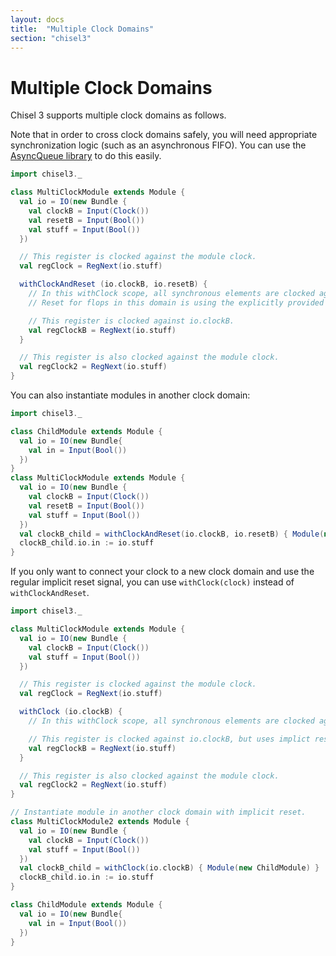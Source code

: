 ```yaml
---
layout: docs
title:  "Multiple Clock Domains"
section: "chisel3"
---
```


# Multiple Clock Domains

Chisel 3 supports multiple clock domains as follows.

Note that in order to cross clock domains safely, you will need appropriate synchronization logic (such as an asynchronous FIFO). You can use the [AsyncQueue library](https://github.com/ucb-bar/asyncqueue) to do this easily.

```scala mdoc:silent:reset
import chisel3._

class MultiClockModule extends Module {
  val io = IO(new Bundle {
    val clockB = Input(Clock())
    val resetB = Input(Bool())
    val stuff = Input(Bool())
  })

  // This register is clocked against the module clock.
  val regClock = RegNext(io.stuff)

  withClockAndReset (io.clockB, io.resetB) {
    // In this withClock scope, all synchronous elements are clocked against io.clockB.
    // Reset for flops in this domain is using the explicitly provided reset io.resetB.

    // This register is clocked against io.clockB.
    val regClockB = RegNext(io.stuff)
  }

  // This register is also clocked against the module clock.
  val regClock2 = RegNext(io.stuff)
}
```

You can also instantiate modules in another clock domain:

```scala mdoc:silent:reset
import chisel3._

class ChildModule extends Module {
  val io = IO(new Bundle{
    val in = Input(Bool())
  })
}
class MultiClockModule extends Module {
  val io = IO(new Bundle {
    val clockB = Input(Clock())
    val resetB = Input(Bool())
    val stuff = Input(Bool())
  })
  val clockB_child = withClockAndReset(io.clockB, io.resetB) { Module(new ChildModule) }
  clockB_child.io.in := io.stuff
}
```

If you only want to connect your clock to a new clock domain and use the regular implicit reset signal, you can use `withClock(clock)` instead of `withClockAndReset`.

```scala mdoc:silent:reset
import chisel3._

class MultiClockModule extends Module {
  val io = IO(new Bundle {
    val clockB = Input(Clock())
    val stuff = Input(Bool())
  })

  // This register is clocked against the module clock.
  val regClock = RegNext(io.stuff)

  withClock (io.clockB) {
    // In this withClock scope, all synchronous elements are clocked against io.clockB.

    // This register is clocked against io.clockB, but uses implict reset from the parent context.
    val regClockB = RegNext(io.stuff)
  }

  // This register is also clocked against the module clock.
  val regClock2 = RegNext(io.stuff)
}

// Instantiate module in another clock domain with implicit reset.
class MultiClockModule2 extends Module {
  val io = IO(new Bundle {
    val clockB = Input(Clock())
    val stuff = Input(Bool())
  })
  val clockB_child = withClock(io.clockB) { Module(new ChildModule) }
  clockB_child.io.in := io.stuff
}

class ChildModule extends Module {
  val io = IO(new Bundle{
    val in = Input(Bool())
  })
}

```
